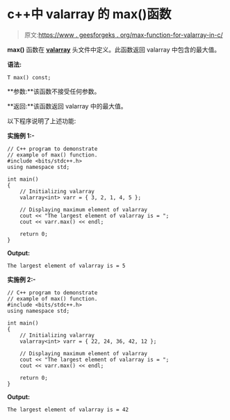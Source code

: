 # c++中 valarray 的 max()函数

> 原文:[https://www . geesforgeks . org/max-function-for-valarray-in-c/](https://www.geeksforgeeks.org/max-function-for-valarray-in-c/)

**max()** 函数在 **[valarray](https://www.geeksforgeeks.org/std-valarray-class-c/)** 头文件中定义。此函数返回 valarray 中包含的最大值。

**语法:**

```
T max() const;

```

**参数:**该函数不接受任何参数。

**返回:**该函数返回 valarray 中的最大值。

以下程序说明了上述功能:

**实施例 1:-**

```
// C++ program to demonstrate
// example of max() function.
#include <bits/stdc++.h>
using namespace std;

int main()
{
    // Initializing valarray
    valarray<int> varr = { 3, 2, 1, 4, 5 };

    // Displaying maximum element of valarray
    cout << "The largest element of valarray is = ";
    cout << varr.max() << endl;

    return 0;
}
```

**Output:**

```
The largest element of valarray is = 5

```

**实施例 2:-**

```
// C++ program to demonstrate
// example of max() function.
#include <bits/stdc++.h>
using namespace std;

int main()
{
    // Initializing valarray
    valarray<int> varr = { 22, 24, 36, 42, 12 };

    // Displaying maximum element of valarray
    cout << "The largest element of valarray is = ";
    cout << varr.max() << endl;

    return 0;
}
```

**Output:**

```
The largest element of valarray is = 42

```